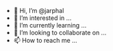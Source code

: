 - 👋 Hi, I’m @jarphal
- 👀 I’m interested in ...
- 🌱 I’m currently learning ...
- 💞️ I’m looking to collaborate on ...
- 📫 How to reach me ...

<!---
jarphal/jarphal is a ✨ special ✨ repository because its `README.md` (this file) appears on your GitHub profile.
You can click the Preview link to take a look at your changes.
--->
